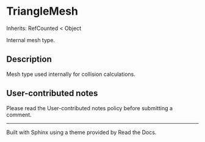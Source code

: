 # TriangleMesh

Inherits: RefCounted < Object

Internal mesh type.

## Description

Mesh type used internally for collision calculations.

## User-contributed notes

Please read the User-contributed notes policy before submitting a comment.

* * *

Built with Sphinx using a theme provided by Read the Docs.

